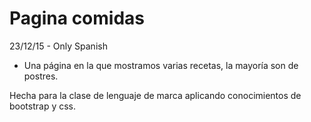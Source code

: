 # Pagina comidas
23/12/15 - Only Spanish

- Una página en la que mostramos varias recetas, la mayoría son de postres.

Hecha para la clase de lenguaje de marca aplicando conocimientos de bootstrap y css.
